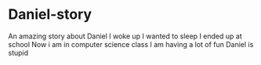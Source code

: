 # Daniel-story
An amazing story about Daniel
I woke up
I wanted to sleep
I ended up at school 
Now i am in computer science class 
I am having a lot of fun 
Daniel is stupid

